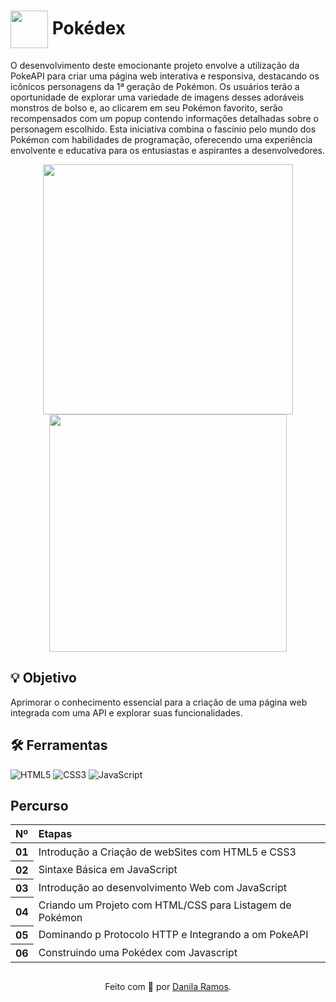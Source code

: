<h1>
    <img align="center" width="60px" src="https://assets.stickpng.com/images/580b57fcd9996e24bc43c325.png"></a>
    <span> Pokédex </span>
</h1>

O desenvolvimento deste emocionante projeto envolve a utilização da PokeAPI para criar uma página web interativa e responsiva, destacando os icônicos personagens da 1ª geração de Pokémon. Os usuários terão a oportunidade de explorar uma variedade de imagens desses adoráveis monstros de bolso e, ao clicarem em seu Pokémon favorito, serão recompensados com um popup contendo informações detalhadas sobre o personagem escolhido. Esta iniciativa combina o fascínio pelo mundo dos Pokémon com habilidades de programação, oferecendo uma experiência envolvente e educativa para os entusiastas e aspirantes a desenvolvedores.
<div align="center">
<img align="center" width="400px" src="https://github.com/DanilaRamos/dio-pokedex/assets/104326333/b8d9891d-2261-4e48-b50f-08910a4ecdd7">
  <img align="center" width="380px" src="https://github.com/DanilaRamos/dio-pokedex/assets/104326333/199c9728-d990-46e3-997a-643a0c342a14">
</div>
 
## 💡 Objetivo
Aprimorar o conhecimento essencial para a criação de uma página web integrada com uma API e explorar suas funcionalidades.

## 🛠 Ferramentas
<div align="lefth">
  
![HTML5](https://img.shields.io/badge/HTML5-000?style=for-the-badge&logo=html5)
![CSS3](https://img.shields.io/badge/CSS3-000?style=for-the-badge&logo=css3&logoColor=264CE4)
![JavaScript](https://img.shields.io/badge/JavaScript-000?style=for-the-badge&logo=javascript)

</div>


## Percurso
<table>
  <thead>
    <tr align="left">
      <th>Nº</th>
      <th>Etapas</th>
    </tr>
  </thead>
  <tbody align="left">
    <tr>
      <th>01</th>
      <td>Introdução a Criação de webSites com HTML5 e CSS3</td>
    </tr>
    <tr>
      <th>02</th>
      <td>Sintaxe Básica em JavaScript</td>
    </tr>
    <tr>
      <th>03</th>
      <td>Introdução ao desenvolvimento Web com JavaScript</td>
    </tr>
    <tr>
      <th>04</th>
      <td>Criando um Projeto com HTML/CSS para Listagem de Pokémon</td>
    </tr>
    <tr>
      <th>05</th>
      <td>Dominando p Protocolo HTTP e Integrando a om PokeAPI</td>
    </tr>
    <tr>
      <th>06</th>
      <td>Construindo uma Pokédex com Javascript</td>
    </tr>
      
    
   </tbody>
  <tfoot></tfoot>
</table>

##
<div align="center">Feito com 💛 por <a href="https://github.com/DanilaRamos?tab=repositories">Danila Ramos</a>.</div>



